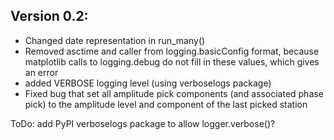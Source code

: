 
## Version 0.2:

- Changed date representation in run_many()
- Removed asctime and caller from logging.basicConfig format, because matplotlib
  calls to logging.debug do not fill in these values, which gives an error
- added VERBOSE logging level (using verboselogs package)
- Fixed bug that set all amplitude pick components (and associated phase pick)
  to the amplitude level and component of the last picked station
  
ToDo: add PyPI verboselogs package to allow logger.verbose()?